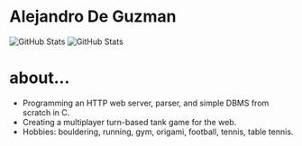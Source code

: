 # Alejandro De Guzman
![GitHub Stats](https://github-readme-stats.vercel.app/api?username=AlejandroDeGuzman&theme=tokyonight&show_icons=true&hide_border=true&count_private=true)
![GitHub Stats](https://github-readme-stats.vercel.app/api/top-langs/?username=AlejandroDeGuzman&theme=tokyonight&show_icons=true&hide_border=true&layout=compact)
# about...

* Programming an HTTP web server, parser, and simple DBMS from scratch in C.
* Creating a multiplayer turn-based tank game for the web.
* Hobbies: bouldering, running, gym, origami, football, tennis, table tennis.



